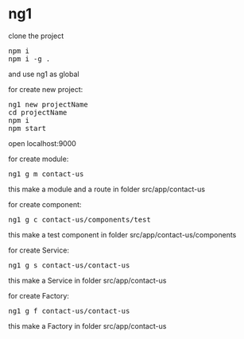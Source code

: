 # ng1
clone the project <br>
<pre>
npm i 
npm i -g .
</pre>
and use ng1 as global

for create new project:

<pre>
ng1 new projectName 
cd projectName
npm i
npm start
</pre>
open localhost:9000
 
for create module:
<pre>
ng1 g m contact-us 
</pre>
this make a module and a route in folder src/app/contact-us

for create component:
<pre>
ng1 g c contact-us/components/test
</pre>
this make a test component in folder src/app/contact-us/components


for create Service:
<pre>
ng1 g s contact-us/contact-us 
</pre>
this make a Service in folder src/app/contact-us

for create Factory:
<pre>
ng1 g f contact-us/contact-us 
</pre>
this make a Factory in folder src/app/contact-us
